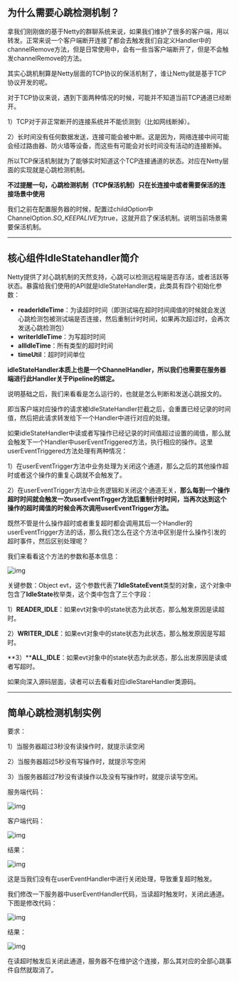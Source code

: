## 为什么需要心跳检测机制？

拿我们刚刚做的基于Netty的群聊系统来说，如果我们维护了很多的客户端，用以转发。正常来说一个客户端断开连接了都会去触发我们自定义Handler中的channelRemove方法，但是日常使用中，会有一些当客户端断开了，但是不会触发channelRemove的方法。

其实心跳机制算是Netty层面的TCP协议的保活机制了，谁让Netty就是基于TCP协议开发的呢。

对于TCP协议来说，遇到下面两种情况的时候，可能并不知道当前TCP通道已经断开。

1）TCP对于非正常断开的连接系统并不能侦测到（比如网线断掉）。

2）长时间没有任何数据发送，连接可能会被中断。这是因为，网络连接中间可能会经过路由器、防火墙等设备，而这些有可能会对长时间没有活动的连接断掉。

所以TCP保活机制就为了能够实时知道这个TCP连接通道的状态。对应在Netty层面的实现就是心跳检测机制。

**不过提醒一句，心跳检测机制（TCP保活机制）只在长连接中或者需要保活的连接场景中使用**

我们之前在配置服务器的时候，配置过childOption中ChannelOption.*SO_KEEPALIVE*为true，这就开启了保活机制。说明当前场景需要保活机制。

------

## 核心组件IdleStatehandler简介

Netty提供了对心跳机制的天然支持，心跳可以检测远程端是否存活，或者活跃等状态。暴露给我们使用的API就是IdleStateHandler类，此类具有四个初始化参数：

- **readerIdleTime**：为读超时时间（即测试端在超时时间阈值的时候就会发送心跳检测包被测试端是否连接，然后重制计时时间，如果再次超过时，会再次发送心跳检测包）
- **writerIdleTime**：为写超时时间
- **allIdleTime**：所有类型的超时时间
- **timeUtil**：超时时间单位

**idleStateHandler本质上也是一个ChannelHandler，所以我们也需要在服务器端进行此Handler关于Pipeline的绑定。**

说明基础之后，我们来看看是怎么运行的，也就是怎么判断和发送心跳报文的。

即当客户端对应操作的请求被IdleStateHandler拦截之后，会重置已经记录的时间值，然后把此请求转发给下一个Handler中进行对应的处理。

如果idleStateHandler中读或者写操作已经记录的时间值超过设置的阈值，那么就会触发下一个Handler中userEventTriggered方法，执行相应的操作。这里userEventTriggered方法处理有两种情况：

1）在userEventTrigger方法中业务处理为关闭这个通道，那么之后的其他操作超时或者这个操作的重复心跳就不会触发了。

2）在userEventTrigger方法中业务逻辑和关闭这个通道无关，**那么每到一个操作超时时间就会触发一次userEventTrgger方法后重制计时时间，当再次达到这个操作的超时阈值的时候会再次调用userEventTrigger方法。**

既然不管是什么操作超时或者重复超时都会调用其后一个Handler的userEventTrigger方法的话，那么我们怎么在这个方法中区别是什么操作引发的超时事件，然后区别处理呢？

我们来看看这个方法的参数和基本信息：

![img](../图库/nettytime01.png)

关键参数：Object evt，这个参数代表了**IdleStateEvent**类型的对象，这个对象中包含了**IdleState**枚举类，这个类中包含了三个字段：

1）**READER_IDLE**：如果evt对象中的state状态为此状态，那么触发原因是读超时。

2）**WRITER_IDLE**：如果evt对象中的state状态为此状态，那么触发原因是写超时。

**3）****ALL_IDLE**：如果evt对象中的state状态为此状态，那么出发原因是读或者写超时。

如果向深入源码层面，读者可以去看看对应idleStareHandler类源码。

------

## 简单心跳检测机制实例

要求：

1）当服务器超过3秒没有读操作时，就提示读空闲

2）当服务器超过5秒没有写操作时，就提示写空闲

3）当服务器超过7秒没有读操作以及没有写操作时，就提示读写空闲。

服务端代码：

![img](../图库/nettytime02.png)



客户端代码：

![img](../图库/nettytime03.png)

结果：

![img](../图库/nettytime04.png)

这是当我们没有在userEventHandler中进行关闭处理，导致重复超时触发。

我们修改一下服务器中userEventHandler代码，当读超时触发时，关闭此通道。下图是修改代码：

![img](../图库/nettytime05.png)

结果：

![img](../图库/nettytime06.png)

在读超时触发后关闭此通道，服务器不在维护这个连接，那么其对应的全部心跳事件自然就取消了。